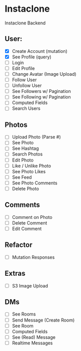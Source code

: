 # Instaclone

Instaclone Backend

## User:

- [x] Create Account (mutation)
- [x] See Profile (query)
- [ ] Login
- [ ] Edit Profile
- [ ] Change Avatar (Image Upload)
- [ ] Follow User
- [ ] Unfollow User
- [ ] See Followers w/ Pagination
- [ ] See Following w/ Pagination
- [ ] Computed Fields
- [ ] Search Users

## Photos

- [ ] Upload Photo (Parse #)
- [ ] See Photo
- [ ] See Hashtag
- [ ] Search Photos
- [ ] Edit Photo
- [ ] Like / Unlike Photo
- [ ] See Photo Likes
- [ ] See Feed
- [ ] See Photo Comments
- [ ] Delete Photo

## Comments

- [ ] Comment on Photo
- [ ] Delete Comment
- [ ] Edit Comment

## Refactor

- [ ] Mutation Responses

## Extras

- [ ] S3 Image Upload

## DMs

- [ ] See Rooms
- [ ] Send Message (Create Room)
- [ ] See Room
- [ ] Computed Fields
- [ ] See (Read) Message
- [ ] Realtime Messages

